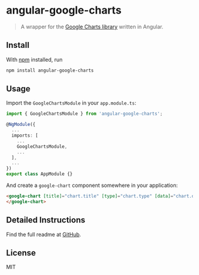 # angular-google-charts

> A wrapper for the [Google Charts library](https://google-developers.appspot.com/chart/) written in Angular.

## Install

With [npm](https://npmjs.org/) installed, run

```bash
npm install angular-google-charts
```

## Usage

Import the `GoogleChartsModule` in your `app.module.ts`:

```typescript
import { GoogleChartsModule } from 'angular-google-charts';

@NgModule({
  ...
  imports: [
    ...
    GoogleChartsModule,
    ...
  ],
  ...
})
export class AppModule {}
```

And create a `google-chart` component somewhere in your application:

```html
<google-chart [title]="chart.title" [type]="chart.type" [data]="chart.data" [columns]="chart.columnNames" [options]="chart.options">
</google-chart>
```

## Detailed Instructions

Find the full readme at [GitHub](https://github.com/FERNman/angular-google-charts).

## License

MIT
